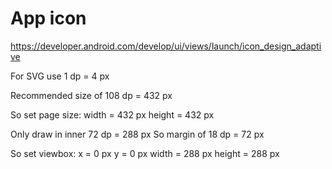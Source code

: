 # App icon

https://developer.android.com/develop/ui/views/launch/icon_design_adaptive

For SVG use 1 dp = 4 px

Recommended size of 108 dp = 432 px

So set page size:
width = 432 px
height = 432 px

Only draw in inner 72 dp = 288 px
So margin of 18 dp = 72 px

So set viewbox:
x = 0 px
y = 0 px
width = 288 px
height = 288 px
